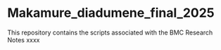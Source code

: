 # Makamure_diadumene_final_2025
This repository contains the scripts associated with the BMC Research Notes xxxx
